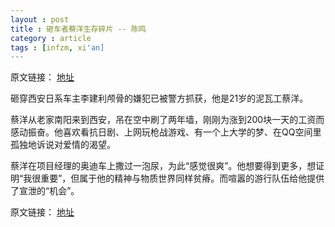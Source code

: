 ```yaml
---
layout : post
title : 砸车者蔡洋生存碎片 -- 陈鸣
category : article
tags : [infzm, xi'an]
---
```


原文链接： [地址](http://www.infzm.com/content/81726)

砸穿西安日系车主李建利颅骨的嫌犯已被警方抓获，他是21岁的泥瓦工蔡洋。

蔡洋从老家南阳来到西安，吊在空中刷了两年墙，刚刚为涨到200块一天的工资而感动振奋。他喜欢看抗日剧、上网玩枪战游戏、有一个上大学的梦、在QQ空间里孤独地诉说对爱情的渴望。

蔡洋在项目经理的奥迪车上撒过一泡尿，为此“感觉很爽”。他想要得到更多，想证明“我很重要”，但属于他的精神与物质世界同样贫瘠。而喧嚣的游行队伍给他提供了宣泄的“机会”。

原文链接： [地址](http://www.infzm.com/content/81726)